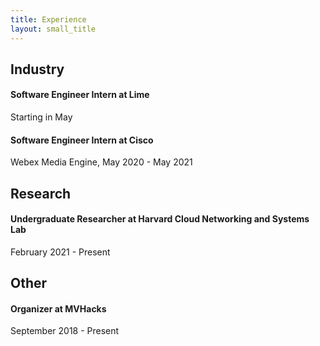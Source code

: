 ```yaml
---
title: Experience
layout: small_title
---
```


<h2>Industry</h2>
<div class="metadata">
    <h4>Software Engineer Intern at Lime</h4>
    <p class="duration">Starting in May</p>
</div>

<div class="metadata">
    <h4>Software Engineer Intern at Cisco</h4>
    <p class="duration">Webex Media Engine, May 2020 - May 2021</p>
</div>

<h2>Research</h2>
<div class="metadata">
    <h4>Undergraduate Researcher at Harvard Cloud Networking and Systems Lab</h4>
    <p class="duration">February 2021 - Present</p>
</div>

<h2>Other</h2>
<div class="metadata">
    <h4>Organizer at MVHacks</h4>
    <p class="duration">September 2018 - Present</p>
</div>
